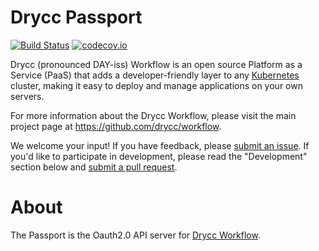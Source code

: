 # Drycc Passport

[![Build Status](https://drone.drycc.cc/api/badges/drycc/passport/status.svg)](https://drone.drycc.cc/drycc/passport)
[![codecov.io](https://codecov.io/github/drycc/passport/coverage.svg?branch=main)](https://codecov.io/github/drycc/passport?branch=main)

Drycc (pronounced DAY-iss) Workflow is an open source Platform as a Service (PaaS) that adds a developer-friendly layer to any [Kubernetes](http://kubernetes.io) cluster, making it easy to deploy and manage applications on your own servers.

For more information about the Drycc Workflow, please visit the main project page at https://github.com/drycc/workflow.

We welcome your input! If you have feedback, please [submit an issue](issues).
If you'd like to participate in development, please read the "Development" section below and [submit a pull request](prs).

# About

The Passport is the Oauth2.0 API server for [Drycc Workflow](https://drycc.cc).


